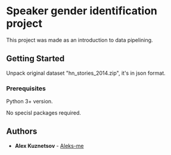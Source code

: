 # Speaker gender identification project

This project was made as an introduction to data pipelining.

## Getting Started

Unpack original dataset "hn_stories_2014.zip", it's in json format.

### Prerequisites

Python 3+ version.

No specisl packages required.


## Authors

* **Alex Kuznetsov** - [Aleks-me](https://github.com/Aleks-me)
